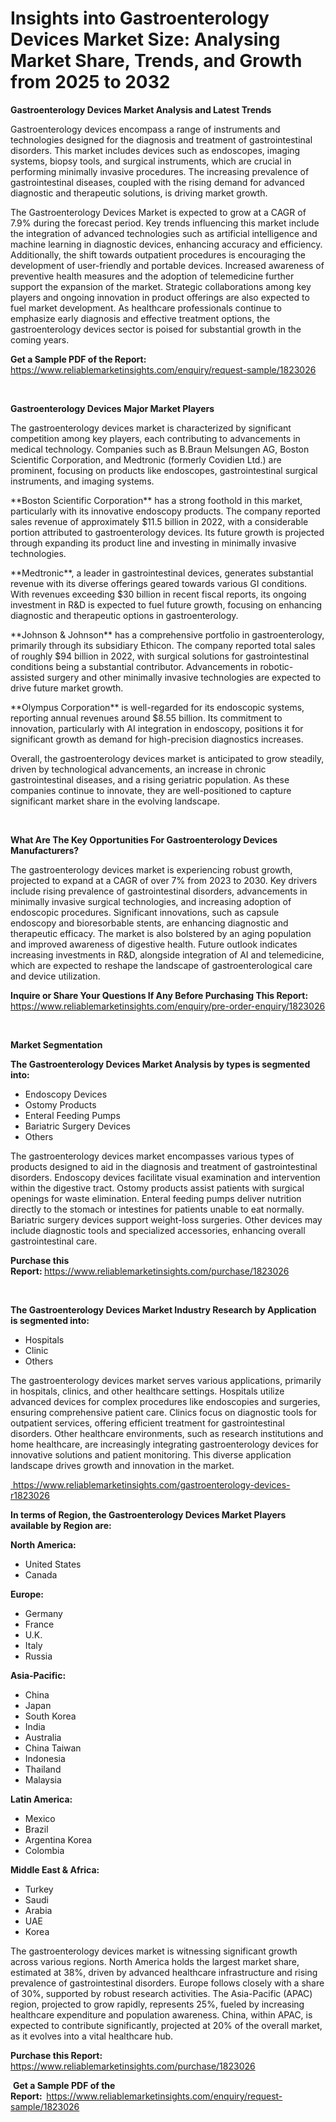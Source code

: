 <p><h1>Insights into Gastroenterology Devices Market Size: Analysing Market Share, Trends, and Growth from 2025 to 2032</h1></p><p><strong>Gastroenterology Devices Market Analysis and Latest Trends</strong></p>
<p><p>Gastroenterology devices encompass a range of instruments and technologies designed for the diagnosis and treatment of gastrointestinal disorders. This market includes devices such as endoscopes, imaging systems, biopsy tools, and surgical instruments, which are crucial in performing minimally invasive procedures. The increasing prevalence of gastrointestinal diseases, coupled with the rising demand for advanced diagnostic and therapeutic solutions, is driving market growth.</p><p>The Gastroenterology Devices Market is expected to grow at a CAGR of 7.9% during the forecast period. Key trends influencing this market include the integration of advanced technologies such as artificial intelligence and machine learning in diagnostic devices, enhancing accuracy and efficiency. Additionally, the shift towards outpatient procedures is encouraging the development of user-friendly and portable devices. Increased awareness of preventive health measures and the adoption of telemedicine further support the expansion of the market. Strategic collaborations among key players and ongoing innovation in product offerings are also expected to fuel market development. As healthcare professionals continue to emphasize early diagnosis and effective treatment options, the gastroenterology devices sector is poised for substantial growth in the coming years.</p></p>
<p><strong>Get a Sample PDF of the Report:&nbsp;</strong> <a href="https://www.reliablemarketinsights.com/enquiry/request-sample/1823026?utm_campaign=3204&utm_medium=2&utm_source=Github&utm_content=ia&utm_term=13042025&utm_id=gastroenterology-devices">https://www.reliablemarketinsights.com/enquiry/request-sample/1823026</a></p>
<p>&nbsp;</p>
<p><strong>Gastroenterology Devices Major Market Players</strong></p>
<p><p>The gastroenterology devices market is characterized by significant competition among key players, each contributing to advancements in medical technology. Companies such as B.Braun Melsungen AG, Boston Scientific Corporation, and Medtronic (formerly Covidien Ltd.) are prominent, focusing on products like endoscopes, gastrointestinal surgical instruments, and imaging systems.</p><p>**Boston Scientific Corporation** has a strong foothold in this market, particularly with its innovative endoscopy products. The company reported sales revenue of approximately $11.5 billion in 2022, with a considerable portion attributed to gastroenterology devices. Its future growth is projected through expanding its product line and investing in minimally invasive technologies.</p><p>**Medtronic**, a leader in gastrointestinal devices, generates substantial revenue with its diverse offerings geared towards various GI conditions. With revenues exceeding $30 billion in recent fiscal reports, its ongoing investment in R&D is expected to fuel future growth, focusing on enhancing diagnostic and therapeutic options in gastroenterology.</p><p>**Johnson & Johnson** has a comprehensive portfolio in gastroenterology, primarily through its subsidiary Ethicon. The company reported total sales of roughly $94 billion in 2022, with surgical solutions for gastrointestinal conditions being a substantial contributor. Advancements in robotic-assisted surgery and other minimally invasive technologies are expected to drive future market growth.</p><p>**Olympus Corporation** is well-regarded for its endoscopic systems, reporting annual revenues around $8.55 billion. Its commitment to innovation, particularly with AI integration in endoscopy, positions it for significant growth as demand for high-precision diagnostics increases.</p><p>Overall, the gastroenterology devices market is anticipated to grow steadily, driven by technological advancements, an increase in chronic gastrointestinal diseases, and a rising geriatric population. As these companies continue to innovate, they are well-positioned to capture significant market share in the evolving landscape.</p></p>
<p>&nbsp;</p>
<p><strong>What Are The Key Opportunities For Gastroenterology Devices Manufacturers?</strong></p>
<p><p>The gastroenterology devices market is experiencing robust growth, projected to expand at a CAGR of over 7% from 2023 to 2030. Key drivers include rising prevalence of gastrointestinal disorders, advancements in minimally invasive surgical technologies, and increasing adoption of endoscopic procedures. Significant innovations, such as capsule endoscopy and bioresorbable stents, are enhancing diagnostic and therapeutic efficacy. The market is also bolstered by an aging population and improved awareness of digestive health. Future outlook indicates increasing investments in R&D, alongside integration of AI and telemedicine, which are expected to reshape the landscape of gastroenterological care and device utilization.</p></p>
<p><strong>Inquire or Share Your Questions If Any Before Purchasing This Report:</strong> <a href="https://www.reliablemarketinsights.com/enquiry/pre-order-enquiry/1823026?utm_campaign=3204&utm_medium=2&utm_source=Github&utm_content=ia&utm_term=13042025&utm_id=gastroenterology-devices">https://www.reliablemarketinsights.com/enquiry/pre-order-enquiry/1823026</a></p>
<p>&nbsp;</p>
<p><strong>Market Segmentation</strong></p>
<p><strong>The Gastroenterology Devices Market Analysis by types is segmented into:</strong></p>
<p><ul><li>Endoscopy Devices</li><li>Ostomy Products</li><li>Enteral Feeding Pumps</li><li>Bariatric Surgery Devices</li><li>Others</li></ul></p>
<p><p>The gastroenterology devices market encompasses various types of products designed to aid in the diagnosis and treatment of gastrointestinal disorders. Endoscopy devices facilitate visual examination and intervention within the digestive tract. Ostomy products assist patients with surgical openings for waste elimination. Enteral feeding pumps deliver nutrition directly to the stomach or intestines for patients unable to eat normally. Bariatric surgery devices support weight-loss surgeries. Other devices may include diagnostic tools and specialized accessories, enhancing overall gastrointestinal care.</p></p>
<p><strong>Purchase this Report:&nbsp;</strong><a href="https://www.reliablemarketinsights.com/purchase/1823026?utm_campaign=3204&utm_medium=2&utm_source=Github&utm_content=ia&utm_term=13042025&utm_id=gastroenterology-devices">https://www.reliablemarketinsights.com/purchase/1823026</a></p>
<p>&nbsp;</p>
<p><strong>The Gastroenterology Devices Market Industry Research by Application is segmented into:</strong></p>
<p><ul><li>Hospitals</li><li>Clinic</li><li>Others</li></ul></p>
<p><p>The gastroenterology devices market serves various applications, primarily in hospitals, clinics, and other healthcare settings. Hospitals utilize advanced devices for complex procedures like endoscopies and surgeries, ensuring comprehensive patient care. Clinics focus on diagnostic tools for outpatient services, offering efficient treatment for gastrointestinal disorders. Other healthcare environments, such as research institutions and home healthcare, are increasingly integrating gastroenterology devices for innovative solutions and patient monitoring. This diverse application landscape drives growth and innovation in the market.</p></p>
<p><a href="https://www.reliablemarketinsights.com/gastroenterology-devices-r1823026?utm_campaign=3204&utm_medium=2&utm_source=Github&utm_content=ia&utm_term=13042025&utm_id=gastroenterology-devices">&nbsp;https://www.reliablemarketinsights.com/gastroenterology-devices-r1823026</a></p>
<p><strong>In terms of Region, the Gastroenterology Devices Market Players available by Region are:</strong></p>
<p>
    <p> <strong> North America: </strong>
        <ul>
            <li>United States</li>
            <li>Canada</li>
        </ul>
        </p> 
    <p> <strong> Europe: </strong>
        <ul>
            <li>Germany</li>
            <li>France</li>
            <li>U.K.</li>
            <li>Italy</li>
            <li>Russia</li>
        </ul>
        </p> 
    <p> <strong> Asia-Pacific: </strong>
        <ul>
            <li>China</li>
            <li>Japan</li>
            <li>South Korea</li>
            <li>India</li>
            <li>Australia</li>
            <li>China Taiwan</li>
            <li>Indonesia</li>
            <li>Thailand</li>
            <li>Malaysia</li>
        </ul>
        </p> 
    <p> <strong> Latin America: </strong>
        <ul>
            <li>Mexico</li>
            <li>Brazil</li>
            <li>Argentina Korea</li>
            <li>Colombia</li>
        </ul>
        </p> 
    <p> <strong> Middle East & Africa: </strong>
        <ul>
            <li>Turkey</li>
            <li>Saudi</li>
            <li>Arabia</li>
            <li>UAE</li>
            <li>Korea</li>
        </ul>
    </p>
    </p>
<p><p>The gastroenterology devices market is witnessing significant growth across various regions. North America holds the largest market share, estimated at 38%, driven by advanced healthcare infrastructure and rising prevalence of gastrointestinal disorders. Europe follows closely with a share of 30%, supported by robust research activities. The Asia-Pacific (APAC) region, projected to grow rapidly, represents 25%, fueled by increasing healthcare expenditure and population awareness. China, within APAC, is expected to contribute significantly, projected at 20% of the overall market, as it evolves into a vital healthcare hub.</p></p>
<p><strong>Purchase this Report: </strong><a href="https://www.reliablemarketinsights.com/purchase/1823026?utm_campaign=3204&utm_medium=2&utm_source=Github&utm_content=ia&utm_term=13042025&utm_id=gastroenterology-devices">https://www.reliablemarketinsights.com/purchase/1823026</a></p>
<p>&nbsp;<strong>Get a Sample PDF of the Report:&nbsp;&nbsp;</strong><a href="https://www.reliablemarketinsights.com/enquiry/request-sample/1823026?utm_campaign=3204&utm_medium=2&utm_source=Github&utm_content=ia&utm_term=13042025&utm_id=gastroenterology-devices">https://www.reliablemarketinsights.com/enquiry/request-sample/1823026</a></p>
<p><strong></strong></p>
<p><p></p><p></p><p></p></p>